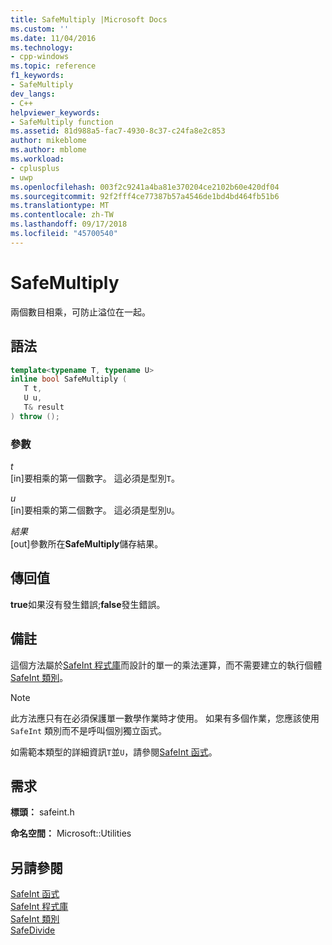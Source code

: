 ```yaml
---
title: SafeMultiply |Microsoft Docs
ms.custom: ''
ms.date: 11/04/2016
ms.technology:
- cpp-windows
ms.topic: reference
f1_keywords:
- SafeMultiply
dev_langs:
- C++
helpviewer_keywords:
- SafeMultiply function
ms.assetid: 81d988a5-fac7-4930-8c37-c24fa8e2c853
author: mikeblome
ms.author: mblome
ms.workload:
- cplusplus
- uwp
ms.openlocfilehash: 003f2c9241a4ba81e370204ce2102b60e420df04
ms.sourcegitcommit: 92f2fff4ce77387b57a4546de1bd4bd464fb51b6
ms.translationtype: MT
ms.contentlocale: zh-TW
ms.lasthandoff: 09/17/2018
ms.locfileid: "45700540"
---
```

# <a name="safemultiply"></a>SafeMultiply

兩個數目相乘，可防止溢位在一起。

## <a name="syntax"></a>語法

```cpp
template<typename T, typename U>
inline bool SafeMultiply (
   T t,
   U u,
   T& result
) throw ();
```

### <a name="parameters"></a>參數

*t*<br/>
[in]要相乘的第一個數字。 這必須是型別`T`。

*u*<br/>
[in]要相乘的第二個數字。 這必須是型別`U`。

*結果*<br/>
[out]參數所在**SafeMultiply**儲存結果。

## <a name="return-value"></a>傳回值

**true**如果沒有發生錯誤;**false**發生錯誤。

## <a name="remarks"></a>備註

這個方法屬於[SafeInt 程式庫](../windows/safeint-library.md)而設計的單一的乘法運算，而不需要建立的執行個體[SafeInt 類別](../windows/safeint-class.md)。

> [!NOTE]
> 此方法應只有在必須保護單一數學作業時才使用。 如果有多個作業，您應該使用 `SafeInt` 類別而不是呼叫個別獨立函式。

如需範本類型的詳細資訊`T`並`U`，請參閱[SafeInt 函式](../windows/safeint-functions.md)。

## <a name="requirements"></a>需求

**標頭：** safeint.h

**命名空間：** Microsoft::Utilities

## <a name="see-also"></a>另請參閱

[SafeInt 函式](../windows/safeint-functions.md)  
[SafeInt 程式庫](../windows/safeint-library.md)  
[SafeInt 類別](../windows/safeint-class.md)  
[SafeDivide](../windows/safedivide.md)